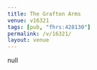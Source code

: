 ```yaml
---
title: The Grafton Arms
venue: v16321
tags: [pub, "fhrs:428130"]
permalink: /v/16321/
layout: venue
---
```

null